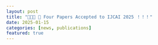 ```yaml
---
layout: post
title: "🎉🎉🎉 📢 Four Papers Accepted to IJCAI 2025 ！！！"
date: 2025-01-15
categories: [news, publications]
featured: true
---
```

